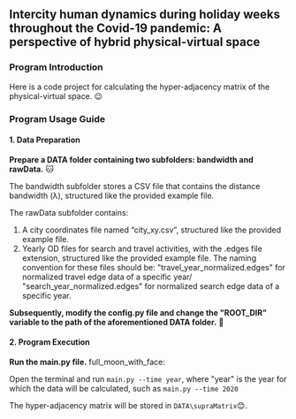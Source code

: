 ## Intercity human dynamics during holiday weeks throughout the Covid-19 pandemic: A perspective of hybrid physical-virtual space

### Program Introduction
Here is a code project for calculating the hyper-adjacency matrix of the physical-virtual space. :wink:

### Program Usage Guide
#### 1. Data Preparation
**Prepare a DATA folder containing two subfolders: bandwidth and rawData.** :cat:

The bandwidth subfolder stores a CSV file that contains the distance bandwidth (λ), structured like the provided example file.

The rawData subfolder contains:

1. A city coordinates file named “city_xy.csv”, structured like the provided example file.
2. Yearly OD files for search and travel activities, with the .edges file extension, structured like the provided example file.
The naming convention for these files should be: "travel_year_normalized.edges" for normalized travel edge data of a specific year/ "search_year_normalized.edges" for normalized search edge data of a specific year.

**Subsequently, modify the config.py file and change the "ROOT_DIR" variable to the path of the aforementioned DATA folder.** :hamster:

#### 2. Program Execution
**Run the main.py file.** full_moon_with_face:

Open the terminal and run ``main.py --time year``, where "year" is the year for which the data will be calculated, such as ``main.py --time 2020``

The hyper-adjacency matrix will be stored in ``DATA\supraMatrix``:blush:.

